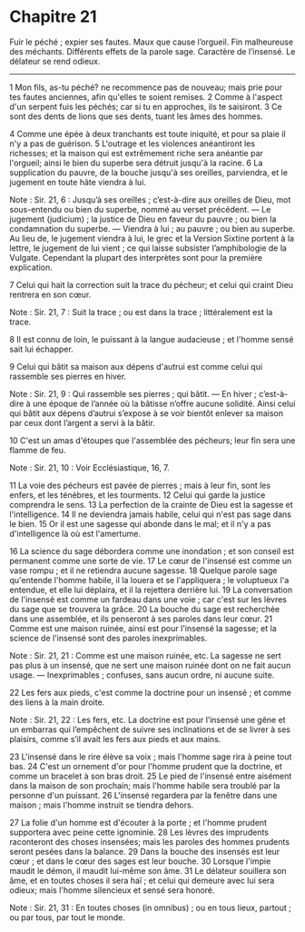 # Chapitre 21

Fuir le péché ; expier ses fautes.
Maux que cause l’orgueil.
Fin malheureuse des méchants.
Différents effets de la parole sage.
Caractère de l’insensé.
Le délateur se rend odieux.

***

1 Mon fils, as-tu péché? ne recommence pas de nouveau; mais prie pour tes fautes anciennes, afin qu'elles te soient remises. 2 Comme à l'aspect d'un serpent fuis les péchés; car si tu en approches, ils te saisiront. 3 Ce sont des dents de lions que ses dents, tuant les âmes des hommes.


4 Comme une épée à deux tranchants est toute iniquité, et pour sa plaie il n'y a pas de guérison. 5 L'outrage et les violences anéantiront les richesses; et la maison qui est extrêmement riche sera anéantie par l'orgueil; ainsi le bien du superbe sera détruit jusqu'à la racine. 6 La supplication du pauvre, de la bouche jusqu'à ses oreilles, parviendra, et le jugement en toute hâte viendra à lui.

<span class="bible-note">Note : </span> Sir. 21, 6 : Jusqu’à ses oreilles ; c’est-à-dire aux oreilles de Dieu, mot sous-entendu ou bien du superbe, nommé au verset précédent. ― Le jugement (judicium) ; la justice de Dieu en faveur du pauvre ; ou bien la condamnation du superbe. ― Viendra à lui ; au pauvre ; ou bien au superbe. Au lieu de, le jugement viendra à lui, le grec et la Version Sixtine portent à la lettre, le jugement de lui vient ; ce qui laisse subsister l’amphibologie de la Vulgate. Cependant la plupart des interprètes sont pour la première explication.

7 Celui qui hait la correction suit la trace du pécheur; et celui qui craint Dieu rentrera en son cœur.

<span class="bible-note">Note : </span> Sir. 21, 7 : Suit la trace ; ou est dans la trace ; littéralement est la trace.

8 Il est connu de loin, le puissant à la langue audacieuse ; et l'homme sensé sait lui échapper.


9 Celui qui bâtit sa maison aux dépens d'autrui est comme celui qui rassemble ses pierres en hiver.

<span class="bible-note">Note : </span> Sir. 21, 9 : Qui rassemble ses pierres ; qui bâtit. ― En hiver ; c’est-à-dire à une époque de l’année où la bâtisse n’offre aucune solidité. Ainsi celui qui bâtit aux dépens d’autrui s’expose à se voir bientôt enlever sa maison par ceux dont l’argent a servi à la bâtir.

10 C'est un amas d'étoupes que l'assemblée des pécheurs; leur fin sera une flamme de feu.

<span class="bible-note">Note : </span> Sir. 21, 10 : Voir Ecclésiastique, 16, 7.


11 La voie des pécheurs est pavée de pierres ; mais à leur fin, sont les enfers, et les ténèbres, et les tourments. 12 Celui qui garde la justice comprendra le sens. 13 La perfection de la crainte de Dieu est la sagesse et l'intelligence. 14 Il ne deviendra jamais habile, celui qui n'est pas sage dans le bien. 15 Or il est une sagesse qui abonde dans le mal; et il n'y a pas d'intelligence là où est l'amertume.


16 La science du sage débordera comme une inondation ; et son conseil est permanent comme une sorte de vie. 17 Le cœur de l'insensé est comme un vase rompu ; et il ne retiendra aucune sagesse. 18 Quelque parole sage qu'entende l'homme habile, il la louera et se l'appliquera ; le voluptueux l'a entendue, et elle lui déplaira, et il la rejettera derrière lui. 19 La conversation de l'insensé est comme un fardeau dans une voie ; car c'est sur les lèvres du sage que se trouvera la grâce. 20 La bouche du sage est recherchée dans une assemblée, et ils penseront à ses paroles dans leur cœur. 21 Comme est une maison ruinée, ainsi est pour l'insensé la sagesse; et la science de l'insensé sont des paroles inexprimables.

<span class="bible-note">Note : </span> Sir. 21, 21 : Comme est une maison ruinée, etc. La sagesse ne sert pas plus à un insensé, que ne sert une maison ruinée dont on ne fait aucun usage. ― Inexprimables ; confuses, sans aucun ordre, ni aucune suite.


22 Les fers aux pieds, c'est comme la doctrine pour un insensé ; et comme des liens à la main droite.

<span class="bible-note">Note : </span> Sir. 21, 22 : Les fers, etc. La doctrine est pour l’insensé une gêne et un embarras qui l’empêchent de suivre ses inclinations et de se livrer à ses plaisirs, comme s’il avait les fers aux pieds et aux mains.

23 L'insensé dans le rire élève sa voix ; mais l'homme sage rira à peine tout bas. 24 C'est un ornement d'or pour l'homme prudent que la doctrine, et comme un bracelet à son bras droit. 25 Le pied de l'insensé entre aisément dans la maison de son prochain; mais l'homme habile sera troublé par la personne d'un puissant. 26 L'insensé regardera par la fenêtre dans une maison ; mais l'homme instruit se tiendra dehors.


27 La folie d'un homme est d'écouter à la porte ; et l'homme prudent supportera avec peine cette ignominie. 28 Les lèvres des imprudents raconteront des choses insensées; mais les paroles des hommes prudents seront pesées dans la balance. 29 Dans la bouche des insensés est leur cœur ; et dans le cœur des sages est leur bouche. 30 Lorsque l'impie maudit le démon, il maudit lui-même son âme. 31 Le délateur souillera son âme, et en toutes choses il sera haï ; et celui qui demeure avec lui sera odieux; mais l'homme silencieux et sensé sera honoré.

<span class="bible-note">Note : </span> Sir. 21, 31 : En toutes choses (in omnibus) ; ou en tous lieux, partout ; ou par tous, par tout le monde.


